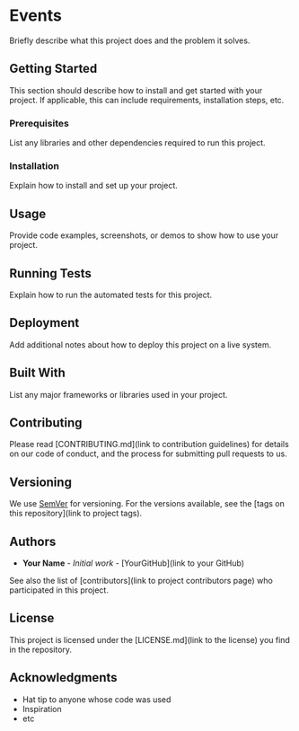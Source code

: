 # Events

Briefly describe what this project does and the problem it solves.

## Getting Started

This section should describe how to install and get started with your project. If applicable, this can include requirements, installation steps, etc.

### Prerequisites

List any libraries and other dependencies required to run this project.


### Installation

Explain how to install and set up your project.


## Usage

Provide code examples, screenshots, or demos to show how to use your project.


## Running Tests

Explain how to run the automated tests for this project.



## Deployment

Add additional notes about how to deploy this project on a live system.



## Built With

List any major frameworks or libraries used in your project.

## Contributing

Please read [CONTRIBUTING.md](link to contribution guidelines) for details on our code of conduct, and the process for submitting pull requests to us.

## Versioning

We use [SemVer](http://semver.org/) for versioning. For the versions available, see the [tags on this repository](link to project tags).

## Authors

* **Your Name** - *Initial work* - [YourGitHub](link to your GitHub)

See also the list of [contributors](link to project contributors page) who participated in this project.

## License

This project is licensed under the [LICENSE.md](link to the license) you find in the repository.

## Acknowledgments

* Hat tip to anyone whose code was used
* Inspiration
* etc




